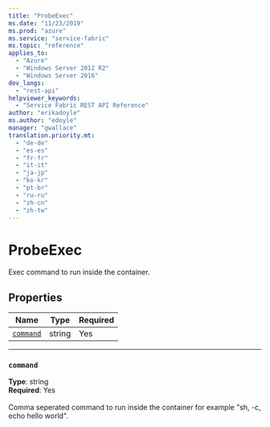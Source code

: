 ```yaml
---
title: "ProbeExec"
ms.date: "11/23/2019"
ms.prod: "azure"
ms.service: "service-fabric"
ms.topic: "reference"
applies_to: 
  - "Azure"
  - "Windows Server 2012 R2"
  - "Windows Server 2016"
dev_langs: 
  - "rest-api"
helpviewer_keywords: 
  - "Service Fabric REST API Reference"
author: "erikadoyle"
ms.author: "edoyle"
manager: "gwallace"
translation.priority.mt: 
  - "de-de"
  - "es-es"
  - "fr-fr"
  - "it-it"
  - "ja-jp"
  - "ko-kr"
  - "pt-br"
  - "ru-ru"
  - "zh-cn"
  - "zh-tw"
---
```

# ProbeExec

Exec command to run inside the container.

## Properties
| Name | Type | Required |
| --- | --- | --- |
| [`command`](#command) | string | Yes |

____
### `command`
__Type__: string <br/>
__Required__: Yes<br/>
<br/>
Comma seperated command to run inside the container for example "sh, -c, echo hello world".
